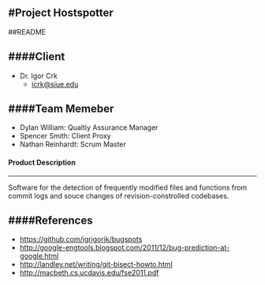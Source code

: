 #Project Hostspotter
-------------------------------------------------------------------------------------------------------------------------------------------

##README


####Client
-------------------------------------------------------------------------------------------------------------------------------------------
 - Dr. Igor Crk
	- icrk@siue.edu
	
	
####Team Memeber
-------------------------------------------------------------------------------------------------------------------------------------------
 - Dylan William: Qualtiy Assurance Manager
 - Spencer Smith: Client Proxy
 - Nathan Reinhardt: Scrum Master
 

#### Product Description
-------------------------------------------------------------------------------------------------------------------------------------------
Software for the detection of frequently modified files and functions from commit logs and souce changes of revision-constrolled codebases.




####References
-------------------------------------------------------------------------------------------------------------------------------------------
 - https://github.com/igrigorik/bugspots
 - http://google-engtools.blogspot.com/2011/12/bug-prediction-at-google.html
 - http://landley.net/writing/git-bisect-howto.html
 - http://macbeth.cs.ucdavis.edu/fse2011.pdf
